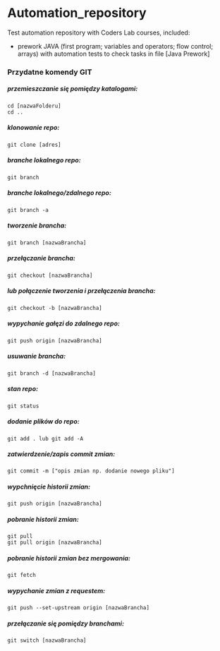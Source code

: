 # Automation_repository
Test automation repository with Coders Lab courses, included:
- prework JAVA (first program; variables and operators; flow control; arrays) with automation tests to check tasks in file [Java Prework]


### Przydatne komendy GIT
##### przemieszczanie się pomiędzy katalogami:
    cd [nazwaFolderu]
    cd ..
##### klonowanie repo:
    git clone [adres]
##### branche lokalnego repo:
    git branch
##### branche lokalnego/zdalnego repo:
    git branch -a

##### tworzenie brancha:
    git branch [nazwaBrancha]
##### przełączanie brancha:
    git checkout [nazwaBrancha]
##### lub połączenie tworzenia i przełączenia brancha:
    git checkout -b [nazwaBrancha]

##### wypychanie gałęzi do zdalnego repo:
    git push origin [nazwaBrancha]
##### usuwanie brancha:
    git branch -d [nazwaBrancha]

##### stan repo:
    git status
##### dodanie plików do repo:
    git add . lub git add -A
##### zatwierdzenie/zapis commit zmian:
    git commit -m ["opis zmian np. dodanie nowego pliku"]

##### wypchnięcie historii zmian:
    git push origin [nazwaBrancha]
##### pobranie historii zmian:
    git pull
    git pull origin [nazwaBrancha]
##### pobranie historii zmian bez mergowania:
    git fetch

##### wypychanie zmian z requestem:
    git push --set-upstream origin [nazwaBrancha]
##### przełączanie się pomiędzy branchami:
    git switch [nazwaBrancha]